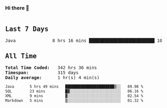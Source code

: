 ### Hi there 👋

<!--WakaTime-Start-->
<pre><h2>Last 7 Days</h2>Java              8 hrs 16 mins █████████████████████████ 100.00 %</br><h2>All Time</h2><strong>Total Time Coded:   </strong>342 hrs 36 mins</br><strong>Timespan:           </strong>315 days</br><strong>Daily average:      </strong>1 hr(s) 4 min(s)</pre>
<!--WakaTime-End-->

<!--START_SECTION:waka-->

```txt
Java       5 hrs 49 mins   ██████████████████████▒░░   89.98 %
SQL        23 mins         █▓░░░░░░░░░░░░░░░░░░░░░░░   06.16 %
XML        9 mins          ▓░░░░░░░░░░░░░░░░░░░░░░░░   02.54 %
Markdown   5 mins          ▒░░░░░░░░░░░░░░░░░░░░░░░░   01.32 %
```

<!--END_SECTION:waka-->

 <!-- waka-box start -->
 <!-- waka-box end -->
